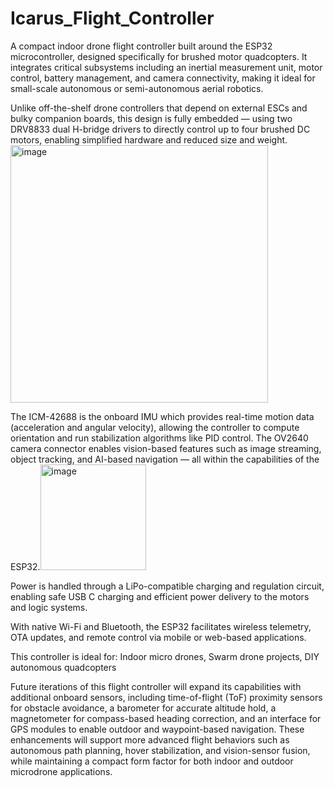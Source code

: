 # Icarus_Flight_Controller
A compact indoor drone flight controller built around the ESP32 microcontroller, designed specifically for brushed motor quadcopters. It integrates critical subsystems including an inertial measurement unit, motor control, battery management, and camera connectivity, making it ideal for small-scale autonomous or semi-autonomous aerial robotics.

Unlike off-the-shelf drone controllers that depend on external ESCs and bulky companion boards, this design is fully embedded — using two DRV8833 dual H-bridge drivers to directly control up to four brushed DC motors, enabling simplified hardware and reduced size and weight. <img width="412" alt="image" src="https://github.com/user-attachments/assets/80799992-322c-42ba-9168-632a05ad0615" />


The ICM-42688 is the onboard IMU which provides real-time motion data (acceleration and angular velocity), allowing the controller to compute orientation and run stabilization algorithms like PID control. The OV2640 camera connector enables vision-based features such as image streaming, object tracking, and AI-based navigation — all within the capabilities of the ESP32.<img width="169" alt="image" src="https://github.com/user-attachments/assets/1bd692cb-6a01-440e-88ca-77b2541668c7" />


Power is handled through a LiPo-compatible charging and regulation circuit, enabling safe USB C charging and efficient power delivery to the motors and logic systems. 

With native Wi-Fi and Bluetooth, the ESP32 facilitates wireless telemetry, OTA updates, and remote control via mobile or web-based applications.

This controller is ideal for: Indoor micro drones, Swarm drone projects, DIY autonomous quadcopters

Future iterations of this flight controller will expand its capabilities with additional onboard sensors, including time-of-flight (ToF) proximity sensors for obstacle avoidance, a barometer for accurate altitude hold, a magnetometer for compass-based heading correction, and an interface for GPS modules to enable outdoor and waypoint-based navigation. These enhancements will support more advanced flight behaviors such as autonomous path planning, hover stabilization, and vision-sensor fusion, while maintaining a compact form factor for both indoor and outdoor microdrone applications.
